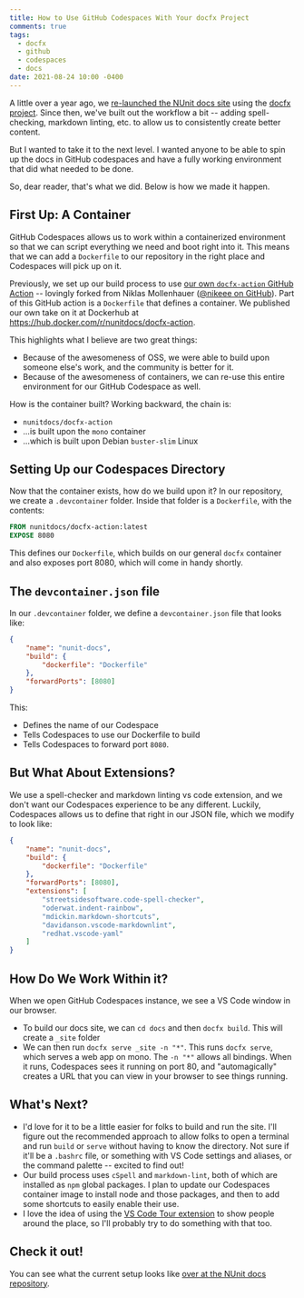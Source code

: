 ```yaml
---
title: How to Use GitHub Codespaces With Your docfx Project
comments: true
tags:
  - docfx
  - github
  - codespaces
  - docs
date: 2021-08-24 10:00 -0400
---
```

A little over a year ago, we [re-launched the NUnit docs site](https://seankilleen.com/2020/07/announcement-i-am-now-the-lead-for-the-nunit-docs-project/) using the [docfx project](https://dotnet.github.io/docfx/). Since then, we've built out the workflow a bit -- adding spell-checking, markdown linting, etc. to allow us to consistently create better content.

But I wanted to take it to the next level. I wanted anyone to be able to spin up the docs in GitHub codespaces and have a fully working environment that did what needed to be done.

So, dear reader, that's what we did. Below is how we made it happen.

## First Up: A Container

GitHub Codespaces allows us to work within a containerized environment so that we can script everything we need and boot right into it. This means that we can add a `Dockerfile` to our repository in the right place and Codespaces will pick up on it.

Previously, we set up our build process to use [our own `docfx-action` GitHub Action](https://github.com/nunit/docfx-action) -- lovingly forked from Niklas Mollenhauer ([@nikeee on GitHub](https://github.com/nikeee/docfx-action)). Part of this GitHub action is a `Dockerfile` that defines a container. We published our own take on it at Dockerhub at <https://hub.docker.com/r/nunitdocs/docfx-action>.

This highlights what I believe are two great things:

* Because of the awesomeness of OSS, we were able to build upon someone else's work, and the community is better for it.
* Because of the awesomeness of containers, we can re-use this entire environment for our GitHub Codespace as well.

How is the container built? Working backward, the chain is:

* `nunitdocs/docfx-action`
* ...is built upon the `mono` container
* ...which is built upon Debian `buster-slim` Linux

## Setting Up our Codespaces Directory

Now that the container exists, how do we build upon it? In our repository, we create a `.devcontainer` folder. Inside that folder is a `Dockerfile`, with the contents:

```Dockerfile
FROM nunitdocs/docfx-action:latest
EXPOSE 8080
```

This defines our `Dockerfile`, which builds on our general `docfx` container and also exposes port 8080, which will come in handy shortly.

## The `devcontainer.json` file

In our `.devcontainer` folder, we define a `devcontainer.json` file that looks like:

```json
{
    "name": "nunit-docs",
    "build": {
        "dockerfile": "Dockerfile"
    },
    "forwardPorts": [8080]
}
``` 

This:

* Defines the name of our Codespace
* Tells Codespaces to use our Dockerfile to build
* Tells Codespaces to forward port `8080`.

## But What About Extensions?

We use a spell-checker and markdown linting vs code extension, and we don't want our Codespaces experience to be any different. Luckily, Codespaces allows us to define that right in our JSON file, which we modify to look like:

```json
{
    "name": "nunit-docs",
    "build": {
        "dockerfile": "Dockerfile"
    },
    "forwardPorts": [8080],
    "extensions": [
        "streetsidesoftware.code-spell-checker", 
        "oderwat.indent-rainbow", 
        "mdickin.markdown-shortcuts", 
        "davidanson.vscode-markdownlint",
        "redhat.vscode-yaml"
    ]
}
```

## How Do We Work Within it?

When we open GitHub Codespaces instance, we see a VS Code window in our browser.

* To build our docs site, we can `cd docs` and then `docfx build`. This will create a `_site` folder
* We can then run `docfx serve _site -n "*"`. This runs `docfx serve`, which serves a web app on mono. The `-n "*"` allows all bindings. When it runs, Codespaces sees it running on port 80, and "automagically" creates a URL that you can view in your browser to see things running.

## What's Next?

* I'd love for it to be a little easier for folks to build and run the site. I'll figure out the recommended approach to allow folks to open a terminal and run `build` or `serve` without having to know the directory. Not sure if it'll be a `.bashrc` file, or something with VS Code settings and aliases, or the command palette -- excited to find out!
* Our build process uses `cSpell` and `markdown-lint`, both of which are installed as `npm` global packages. I plan to update our Codespaces container image to install node and those packages, and then to add some shortcuts to easily enable their use.
* I love the idea of using the [VS Code Tour extension](https://github.com/microsoft/codetour) to show people around the place, so I'll probably try to do something with that too.

## Check it out!

You can see what the current setup looks like [over at the NUnit docs repository](https://github.com/nunit/docs/tree/master/.devcontainer).
